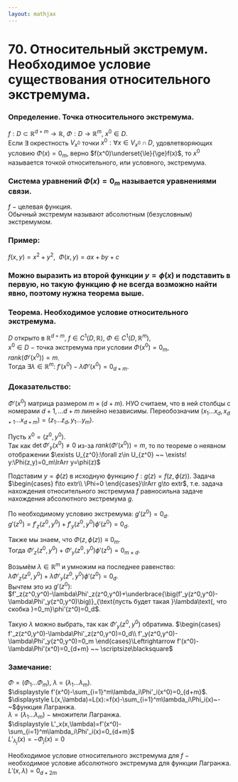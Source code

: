 ```yaml
---  
layout: mathjax  
---  
```

  
# 70. Относительный экстремум. Необходимое условие существования относительного экстремума.  
  
### Определение. Точка относительного экстремума.  
$f:D\subset\mathbb{R}^{d+m}\to\mathbb{R},~\Phi:D\to\mathbb{R}^m,~x^0\in D$.  
Если $\exists$ окрестность $V_{x^0}$ точки $x^0:\forall x\in V_{x^0}\cap D$, удовлетворяющих условию $\Phi(x)=0_m$, верно $f(x^0)\underset{\le}{\ge}f(x)$, то $x^0$ называется точкой относительного, или условного, экстремума.  
  
### Система уравнений $\Phi(x)=0_m$ называется уравнениями связи.  
$f~-~$целевая функция.  
Обычный экстремум называют абсолютным (безусловным) экстремумом.  
  
### Пример:  
$f(x,y)=x^2+y^2, ~~ \Phi(x,y)=ax+by+c$  
  
### Можно выразить из второй функции $y=\phi(x)$ и подставить в первую, но такую функцию $\phi$ не всегда возможно найти явно, поэтому нужна теорема выше.  
  
### Теорема. Необходимое условие относительного экстремума.  
$D$ открыто в $\mathbb{R}^{d+m},~f\in C^1(D,\mathbb{R}),~\Phi\in C^1(D,\mathbb{R}^m)$,  
$x^0\in D~-~$точка экстремума при условии $\Phi(x^0)=0_m$,  
$rank(\Phi'(x^0))=m$.  
Тогда $\exists\lambda\in\mathbb{R}^m:~f'(x^0)-\lambda\Phi'(x^0)=0_{d+m}$.  
  
### Доказательство:  
$\Phi'(x^0)$ матрица размером $m\times(d+m)$. НУО считаем, что в ней столбцы с номерами $d+1,\dots d+m$ линейно независимы. Переобозначим $(x_1\dots x_d,x_{d+1}\dots x_{d+m})=(z_1\dots z_d,y_1\dots y_m)$.  
  
Пусть $x^0=(z^0,y^0)$.  
Так как $\det\Phi'_y(x^0)\neq0$ из-за $rank(\Phi'(x^0))=m$, то по теореме о неявном отображении $\exists U_{z^0}:\forall z\in U_{z^0} ~~ \exists! y:\Phi(z,y)=0_m\lrArr y=\phi(z)$  
  
Подставим $y=\phi(z)$  в исходную функцию $f:g(z)=f(z,\phi(z))$. Задача $\begin{cases}  
f\to extr\\  
\Phi=0  
\end{cases}\lrArr g\to extr$, т.е. задача нахождения относительного экстремума $f$ равносильна задаче нахождения абсолютного экстремума $g$.  
  
По необходимому условию экстремума: $g'(z^0)=0_d$.  
$g'(z^0)=f'_z(z^0,y^0)+f'_y(z^0,y^0)\phi'(z^0)=0_d$.  
  
Также мы знаем, что $\Phi(z,\phi(z))\equiv0_m$.  
Тогда $\Phi'_z(z^0,y^0)+\Phi'_y(z^0,y^0)\phi'(z^0)=0_{m\times d}$.  
  
Возьмём $\lambda\in\mathbb{R}^m$ и умножим на последнее равенство:  
$\lambda\Phi'_z(z^0,y^0)+\lambda\Phi'_y(z^0,y^0)\phi'(z^0)=0_d$.  
Вычтем это из $g'(z^0):$  
$f'_z(z^0,y^0)-\lambda\Phi'_z(z^0,y^0)+\underbrace{\big(f'_y(z^0,y^0)-\lambda\Phi'_y(z^0,y^0)\big)}_{\text{пусть будет такая }\lambda\text{, что скобка }=0_m}\phi'(z^0)=0_d$.  
  
Такую $\lambda$ можно выбрать, так как $\Phi'_y(z^0,y^0)$ обратима. $\begin{cases}  
f'_z(z^0,y^0)-\lambda\Phi'_z(z^0,y^0)=0_d\\  
f'_y(z^0,y^0)-\lambda\Phi'_y(z^0,y^0)=0_m  
\end{cases}\Leftrightarrow f'(x^0)-\lambda\Phi'(x^0)=0_{d+m} ~~ \scriptsize\blacksquare$  
  
### Замечание:  
$\Phi=(\Phi_1\dots\Phi_m),~\lambda=(\lambda_1\dots\lambda_m)$.  
$\displaystyle f'(x^0)-\sum_{i=1}^m\lambda_i\Phi'_i(x^0)=0_{d+m}$.  
$\displaystyle L(x,\lambda)=L(x):=f(x)-\sum_{i=1}^m\lambda_i\Phi_i(x)~-~$функция Лагранжа.  
$\lambda=(\lambda_1\dots\lambda_m)~-~$множители Лагранжа.  
$\displaystyle L'_x(x,\lambda)=f'(x^0)-\sum_{i=1}^m\lambda_i\Phi'_i(x)=0_{d+m}$  
$L'_{\lambda_j}(x)=-\Phi_j(x)=0$  
  
Необходимое условие относительного экстремума для $f$ $-$ необходимое условие абсолютного экстремума для функции Лагранжа.  
$L'(x,\lambda)=0_{d+2m}$  
